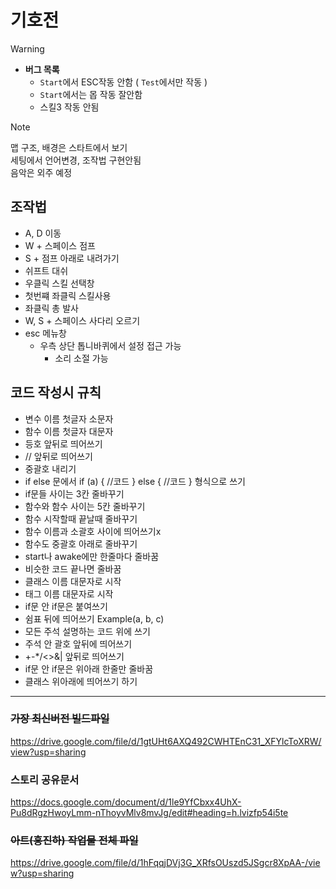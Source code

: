 # 기호전

> [!WARNING]
> * **버그 목록**
>   * `Start`에서 ESC작동 안함 ( `Test`에서만 작동 )
>   * `Start`에서는 몹 작동 잘안함
>   * 스킬3 작동 안됨

> [!NOTE]
> 맵 구조, 배경은 스타트에서 보기  
> 세팅에서 언어변경, 조작법 구현안됨  
> 음악은 외주 예정


## 조작법
* A, D 이동
* W + 스페이스 점프
* S + 점프 아래로 내려가기
* 쉬프트 대쉬
* 우클릭 스킬 선택창
* 첫번쨰 좌클릭 스킬사용
* 좌클릭 총 발사
* W, S + 스페이스 사다리 오르기
* esc 메뉴창
  * 우측 상단 톱니바퀴에서 설정 접근 가능
    * 소리 소절 가능

## 코드 작성시 규칙
* 변수 이름 첫글자 소문자
* 함수 이름 첫글자 대문자
* 등호 앞뒤로 띄어쓰기
* // 앞뒤로 띄어쓰기
* 중괄호 내리기
* if else 문에서
	if (a)
	{
	//코드
	}
	else
	{
	//코드
	}
 형식으로 쓰기
* if문들 사이는 3칸 줄바꾸기
* 함수와 함수 사이는 5칸 줄바꾸기
* 함수 시작할때 끝날때 줄바꾸기
* 함수 이름과 소괄호 사이에 띄어쓰기x
* 함수도 중괄호 아래로 줄바꾸기
* start나 awake에만 한줄마다 줄바꿈
* 비슷한 코드 끝나면 줄바꿈
* 클래스 이름 대문자로 시작
* 태그 이름 대문자로 시작
* if문 안 if문은 붙여쓰기
* 쉼표 뒤에 띄어쓰기 Example(a, b, c)
* 모든 주석 설명하는 코드 위에 쓰기
* 주석 안 괄호 앞뒤에 띄어쓰기
* +-*/<>&| 앞뒤로 띄어쓰기
* if문 안 if문은 위아래 한줄만 줄바꿈
* 클래스 위아래에 띄어쓰기 하기
---

### ~~가장 최신버전 빌드파일~~
https://drive.google.com/file/d/1gtUHt6AXQ492CWHTEnC31_XFYlcToXRW/view?usp=sharing


### 스토리 공유문서
https://docs.google.com/document/d/1le9YfCbxx4UhX-Pu8dRgzHwoyLmm-nThoyvMlv8mvJg/edit#heading=h.lvizfp54i5te

### ~~아트(홍진하) 작업물 전체 파일~~
https://drive.google.com/file/d/1hFqqjDVj3G_XRfsOUszd5JSgcr8XpAA-/view?usp=sharing